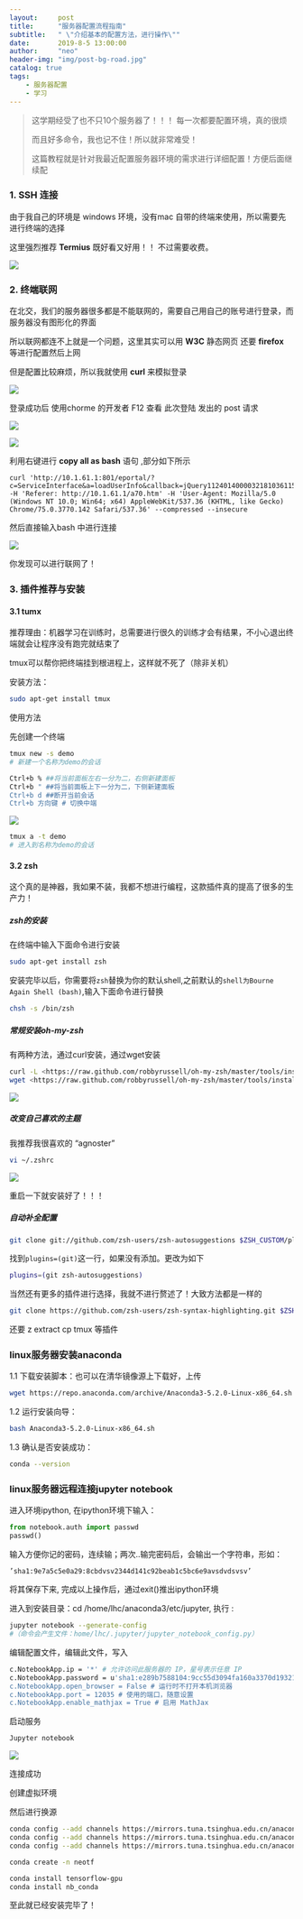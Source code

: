 ```yaml
---
layout:     post
title:      "服务器配置流程指南"
subtitle:   " \"介绍基本的配置方法，进行操作\""
date:       2019-8-5 13:00:00
author:     "neo"
header-img: "img/post-bg-road.jpg"
catalog: true
tags:
    - 服务器配置
    - 学习
---
```


> 这学期经受了也不只10个服务器了！！！ 每一次都要配置环境，真的很烦
>
> 而且好多命令，我也记不住！所以就非常难受！
>
> 这篇教程就是针对我最近配置服务器环境的需求进行详细配置！方便后面继续配

### 1.  SSH 连接

由于我自己的环境是 windows 环境，没有mac 自带的终端来使用，所以需要先进行终端的选择

这里强烈推荐 **Termius** 既好看又好用！！ 不过需要收费。

![](https://jackyanghc-picture.oss-cn-beijing.aliyuncs.com/20190806161151.png)

### 2. 终端联网

在北交，我们的服务器很多都是不能联网的，需要自己用自己的账号进行登录，而服务器没有图形化的界面

所以联网都连不上就是一个问题，这里其实可以用 **W3C** 静态网页 还要 **firefox** 等进行配置然后上网 

但是配置比较麻烦，所以我就使用 **curl** 来模拟登录

![](https://jackyanghc-picture.oss-cn-beijing.aliyuncs.com/20190806161604.png)

登录成功后 使用chorme 的开发者 F12 查看 此次登陆 发出的 post 请求

![](https://jackyanghc-picture.oss-cn-beijing.aliyuncs.com/20190806161734.png)

![](https://jackyanghc-picture.oss-cn-beijing.aliyuncs.com/20190806162303.png)

利用右键进行 **copy all as bash** 语句 ,部分如下所示

```
curl 'http://10.1.61.1:801/eportal/?c=ServiceInterface&a=loadUserInfo&callback=jQuery1124014000032181036115_1565079415592&account=16281052&_=1565079415593' -H 'Referer: http://10.1.61.1/a70.htm' -H 'User-Agent: Mozilla/5.0 (Windows NT 10.0; Win64; x64) AppleWebKit/537.36 (KHTML, like Gecko) Chrome/75.0.3770.142 Safari/537.36' --compressed --insecure
```

然后直接输入bash 中进行连接

![](https://jackyanghc-picture.oss-cn-beijing.aliyuncs.com/20190806162341.png)

你发现可以进行联网了！

### 3. 插件推荐与安装

#### 3.1 tumx

推荐理由：机器学习在训练时，总需要进行很久的训练才会有结果，不小心退出终端就会让程序没有跑完就结束了

tmux可以帮你把终端挂到根进程上，这样就不死了（除非关机）

安装方法：

```bash
sudo apt-get install tmux
```

使用方法

先创建一个终端

```bash
tmux new -s demo 
# 新建一个名称为demo的会话
```

```bash
Ctrl+b % ##将当前面板左右一分为二，右侧新建面板
Ctrl+b " ##将当前面板上下一分为二，下侧新建面板
Ctrl+b d ##断开当前会话
Ctrl+b 方向键 # 切换中端
```

![](https://jackyanghc-picture.oss-cn-beijing.aliyuncs.com/20190806163419.png)

```bash
tmux a -t demo
# 进入到名称为demo的会话
```

#### 3.2 zsh

这个真的是神器，我如果不装，我都不想进行编程，这款插件真的提高了很多的生产力！

##### zsh的安装

在终端中输入下面命令进行安装

```bash
sudo apt-get install zsh
```

安装完毕以后，你需要将`zsh`替换为你的默认shell,之前默认的`shell为Bourne Again Shell (bash)`,输入下面命令进行替换

```bash
chsh -s /bin/zsh
```

##### 常规安装oh-my-zsh

有两种方法，通过curl安装，通过wget安装

```bash
curl -L <https://raw.github.com/robbyrussell/oh-my-zsh/master/tools/install.sh> | sh
wget <https://raw.github.com/robbyrussell/oh-my-zsh/master/tools/install.sh> -O - | sh
```

![](https://jackyanghc-picture.oss-cn-beijing.aliyuncs.com/20190806164015.png)

##### 改变自己喜欢的主题

我推荐我很喜欢的 “agnoster”

```bash
vi ~/.zshrc 
```

![](https://jackyanghc-picture.oss-cn-beijing.aliyuncs.com/20190806164342.png)

重启一下就安装好了！！！

##### 自动补全配置

```bash
git clone git://github.com/zsh-users/zsh-autosuggestions $ZSH_CUSTOM/plugins/zsh-autosuggestions
```

找到`plugins=(git)`这一行，如果没有添加。更改为如下

```bash
plugins=(git zsh-autosuggestions)
```

当然还有更多的插件进行选择，我就不进行赘述了！大致方法都是一样的

```bash
git clone https://github.com/zsh-users/zsh-syntax-highlighting.git $ZSH_CUSTOM/plugins/zsh-syntax-highlighting
```

还要 z extract cp tmux 等插件

### linux服务器安装anaconda

1.1 下载安装脚本：也可以在清华镜像源上下载好，上传

```bash
wget https://repo.anaconda.com/archive/Anaconda3-5.2.0-Linux-x86_64.sh
```

1.2 运行安装向导：

```bash
bash Anaconda3-5.2.0-Linux-x86_64.sh
```

1.3 确认是否安装成功：

```bash
conda --version
```

### linux服务器远程连接jupyter notebook

进入环境ipython, 在ipython环境下输入：

```python
from notebook.auth import passwd 
passwd() 
```

输入方便你记的密码，连续输；两次..输完密码后，会输出一个字符串，形如： 

```
’sha1:9e7a5c5e0a29:8cbdvsv2344d141c92beab1c5bc6e9avsdvdsvsv’
```

将其保存下来, 完成以上操作后，通过exit()推出ipython环境

进入到安装目录：cd /home/lhc/anaconda3/etc/jupyter, 执行 :

```bash
jupyter notebook --generate-config
#（命令会产生文件：home/lhc/.jupyter/jupyter_notebook_config.py）
```

编辑配置文件，编辑此文件，写入

```bash
c.NotebookApp.ip = '*' # 允许访问此服务器的 IP，星号表示任意 IP
c.NotebookApp.password = u'sha1:e289b7588104:9cc55d3094fa160a3370d193218acb8a1a9c45b7 # 之前生成的密码 hash 字串
c.NotebookApp.open_browser = False # 运行时不打开本机浏览器
c.NotebookApp.port = 12035 # 使用的端口，随意设置
c.NotebookApp.enable_mathjax = True # 启用 MathJax
```

启动服务

```bash
Jupyter notebook
```

![](https://jackyanghc-picture.oss-cn-beijing.aliyuncs.com/20190806174447.png)

连接成功

创建虚拟环境

然后进行换源

```bash
conda config --add channels https://mirrors.tuna.tsinghua.edu.cn/anaconda/pkgs/free/
conda config --add channels https://mirrors.tuna.tsinghua.edu.cn/anaconda/cloud/conda-forge
conda config --add channels https://mirrors.tuna.tsinghua.edu.cn/anaconda/cloud/msys2/

```

```bash
conda create -n neotf
```

```bash
conda install tensorflow-gpu
conda install nb_conda
```

至此就已经安装完毕了！